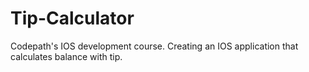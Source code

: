 # Tip-Calculator

Codepath's IOS development course. Creating an IOS application that calculates balance with tip.  
